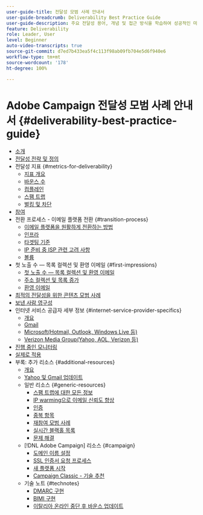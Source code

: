 ```yaml
---
user-guide-title: 전달성 모범 사례 안내서
user-guide-breadcrumb: Deliverability Best Practice Guide
user-guide-description: 주요 전달성 용어, 개념 및 접근 방식을 학습하여 성공적인 마케팅 프로그램을 위한 역량을 확보하십시오.
feature: Deliverability
role: Leader, User
level: Beginner
auto-video-transcripts: true
source-git-commit: d7ed7b433ea5f4c113f98ab09fb704e5d6f940e6
workflow-type: tm+mt
source-wordcount: '178'
ht-degree: 100%

---
```



# Adobe Campaign 전달성 모범 사례 안내서 {#deliverability-best-practice-guide}

+ [소개](/help/introduction.md)
+ [전달성 전략 및 정의](/help/deliverability-strategy-and-definition.md)
+ 전달성 지표 {#metrics-for-deliverability}
   + [지표 개요](/help/metrics/metrics-overview.md)
   + [바운스 수](/help/metrics/bounces.md)
   + [컴플레인](/help/metrics/complaints.md)
   + [스팸 트랩](/help/metrics/spam-traps.md)
   + [벌킹 및 차단](/help/metrics/bulking-and-blocking.md)
+ [참여](/help/engagement.md)
+ 전환 프로세스 - 이메일 플랫폼 전환 {#transition-process}
   + [이메일 플랫폼을 원활하게 전환하는 방법](/help/transition-process/switching-email-platforms.md)
   + [인프라](/help/transition-process/infrastructure.md)
   + [타겟팅 기준](/help/transition-process/targeting-criteria.md)
   + [IP 준비 중 ISP 관련 고려 사항](/help/transition-process/isp-specific-considerations-during-ip-warming.md)
   + [볼륨](/help/transition-process/volume.md)
+ 첫 노출 수 — 목록 컬렉션 및 환영 이메일 {#first-impressions}
   + [첫 노출 수 — 목록 컬렉션 및 환영 이메일](/help/first-impressions/introduction.md)
   + [주소 컬렉션 및 목록 증가](/help/first-impressions/address-collection-and-list-growth.md)
   + [환영 이메일](/help/first-impressions/welcome-emails.md)
+ [최적의 전달성을 위한 콘텐츠 모범 사례](/help/content-best-practices-for-optimal-delivery.md)
+ [보낸 사람 영구성](/help/sender-permanence.md)
+ 인터넷 서비스 공급자 세부 정보 {#internet-service-provider-specifics}
   + [개요](/help/internet-service-provider-specifics/overview.md)
   + [Gmail](/help/internet-service-provider-specifics/gmail.md)
   + [Microsoft(Hotmail, Outlook, Windows Live 등)](/help/internet-service-provider-specifics/microsoft.md)
   + [Verizon Media Group(Yahoo, AOL, Verizon 등)](/help/internet-service-provider-specifics/verizon-media-group.md)
+ [진행 중인 모니터링](/help/ongoing-monitoring.md)
+ [실제로 적용](/help/putting-it-in-practice.md)
+ 부록: 추가 리소스 {#additional-resources}
   + [개요](/help/additional-resources/general-resources.md)
   + [Yahoo 및 Gmail 업데이트](/help/guidance-around-changes-to-google-and-yahoo.md)
   + 일반 리소스 {#generic-resources}
      + [스팸 트랩에 대한 모든 정보](/help/additional-resources/all-about-spam-traps.md)
      + [IP warming으로 이메일 신뢰도 향상](/help/additional-resources/increase-reputation-with-ip-warming.md)
      + [인증](/help/additional-resources/authentication.md)
      + [중복 항목](/help/additional-resources/duplicates.md)
      + [재참여 모범 사례](/help/additional-resources/re-engagement.md)
      + [실시간 블랙홀 목록](/help/additional-resources/blocklist-databases.md)
      + [문제 해결](/help/additional-resources/troubleshooting.md)
   + [!DNL Adobe Campaign] 리소스 {#campaign}
      + [도메인 이름 설정](/help/additional-resources/ac-domain-name-setup.md)
      + [SSL 인증서 요청 프로세스](/help/additional-resources/ac-ssl-certificate-request.md)
      + [새 플랫폼 시작](/help/additional-resources/ac-starting-new-platform.md)
      + [Campaign Classic - 기술 추천](/help/additional-resources/acc-technical-recommendations.md)
   + 기술 노트 {#technotes}
      + [DMARC 구현](/help/technotes/implement-dmarc.md)
      + [BIMI 구현](/help/technotes/implement-bimi.md)
      + [이탈리아 온라인 중단 후 바운스 업데이트](/help/technotes/update-bounces-after-it-outage.md)

